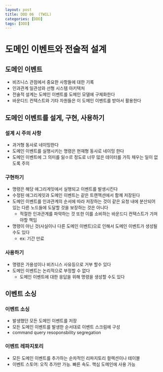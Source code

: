 ```yaml
---
layout: post
title: DDD 06  (TWIL)
categories: [DDD]
tags: [DDD]
---
```


# 도메인 이벤트와 전술적 설계 

## 도메인 이벤트
 - 비즈니스 관점에서 중요한 사항들에 대한 기록
 - 인과관계 일관성와 선형 시스템 아키텍처
 - 전술적 설계는 도메인 이벤트를 도메인 모델에 구체화한다
 - 바운디드 컨텍스트와 기타 자원들은 이 도메인 이벤트를 받아서 활용한다

## 도메인 이벤트를 설게, 구현, 사용하기

### 설계 시 주의 사항
 - 과거형 동사로 네이밍한다
 - 도메인 이벤트를 실행시키는 명령은 현재형 동사로 네이밍 한다
 - 도메인 이벤트에 그 의미를 잃ㅇ르 정도로 너무 많은 데이터를 가득 채우는 일이 없도록 주의

### 구현하기
 - 명령은 해당 애그리게잇에서 실행되고 이벤트를 발생시킨다
 - 수정된 애그리게잇과 도메인 이벤트는 같은 트랜잭션에서 함께 저장된다
 - 도메인 이벤트를 인과관계의 순서에 따라 저장하는 것이 같은 요청 내에 분산되어 있는 다른 노드들에 도달할 것을 보장하는 것은 아니다
      - 적절한 인과관계를 파악하는 것 또한 이를 소비하는 바운드디 컨택스트가 가져야할 책임
 - 명령이 아닌 것(사실이나 다른 도메인 이벤트)으로 인해서 도메인 이벤트가 생성될 수도 있다 
      - ex: 기간 만료

### 사용하기
 - 명령은 가용성이나 비즈니스 사유등으로 거부 할수 있다
 - 도메인 이벤트는 논리적으로 부정할 수 없다
     - 도메인 이벤트에 대한 응답을 위해 명령을 생성할 수도 있다

## 이벤트 소싱

### 이벤트 소싱
 - 발생했던 모든 도메인 이벤트를 저장
 - 모든 도메인 이벤트를 발생한 순서대로 이벤트 스크림에 구성
 - command query resoponsbility segregation

### 이벤트 레파지토리
 - 모든 도메인 이벤트를 추가하는 순차적인 리파지토리 컬렉션이나 테이블
 - 이벤트 스토어: 오직 추가만 가능. 빠른 속도. 핵심 도메인에 사용 가능


